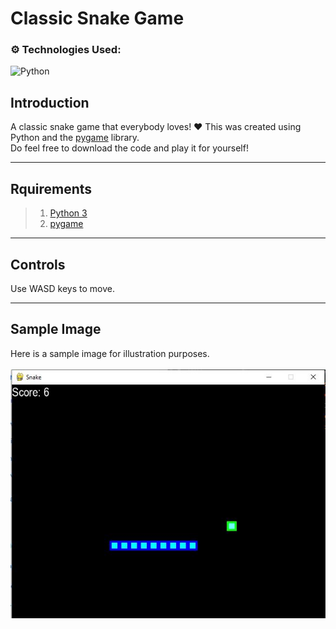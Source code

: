 # Classic Snake Game

### ⚙️ Technologies Used:
![Python](https://img.shields.io/badge/python-3670A0?style=for-the-badge&logo=python&logoColor=ffdd54)

## Introduction
A classic snake game that everybody loves! ❤️ This was created using Python and the [pygame](https://www.pygame.org/docs/) library.
<br/>Do feel free to download the code and play it for yourself!

---

## Rquirements
> 1. [Python 3](https://www.python.org/downloads/)
> 2. [pygame](https://www.pygame.org/docs/)

---

## Controls
Use WASD keys to move.

---

## Sample Image
Here is a sample image for illustration purposes. \
<br/>
![Sample](sample.jpg)
